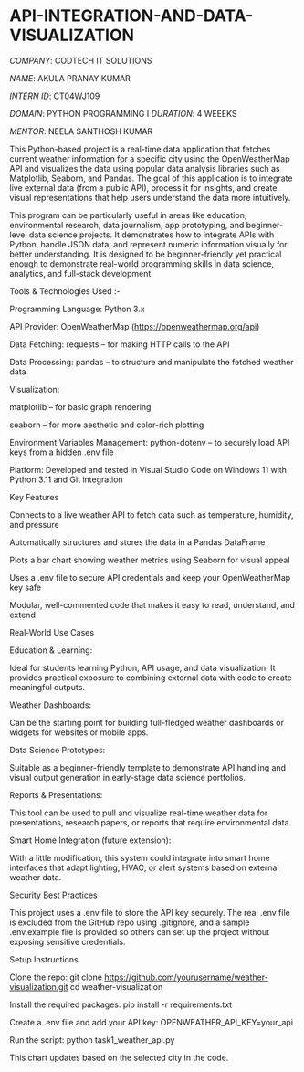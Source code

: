 # API-INTEGRATION-AND-DATA-VISUALIZATION

*COMPANY*: CODTECH IT SOLUTIONS 

*NAME*: AKULA PRANAY KUMAR

*INTERN ID*: CT04WJ109 

*DOMAIN*: PYTHON PROGRAMMING 
I 
*DURATION*: 4 WEEEKS 

*MENTOR*: NEELA SANTHOSH KUMAR

This Python-based project is a real-time data application that fetches current weather information for a specific city using the OpenWeatherMap API and visualizes the data using popular data analysis libraries such as Matplotlib, Seaborn, and Pandas. The goal of this application is to integrate live external data (from a public API), process it for insights, and create visual representations that help users understand the data more intuitively.

This program can be particularly useful in areas like education, environmental research, data journalism, app prototyping, and beginner-level data science projects. It demonstrates how to integrate APIs with Python, handle JSON data, and represent numeric information visually for better understanding. It is designed to be beginner-friendly yet practical enough to demonstrate real-world programming skills in data science, analytics, and full-stack development.

Tools & Technologies Used :-

Programming Language: Python 3.x

API Provider: OpenWeatherMap (https://openweathermap.org/api)

Data Fetching: requests – for making HTTP calls to the API

Data Processing: pandas – to structure and manipulate the fetched weather data

Visualization:

matplotlib – for basic graph rendering

seaborn – for more aesthetic and color-rich plotting

Environment Variables Management: python-dotenv – to securely load API keys from a hidden .env file

Platform: Developed and tested in Visual Studio Code on Windows 11 with Python 3.11 and Git integration

Key Features

Connects to a live weather API to fetch data such as temperature, humidity, and pressure

Automatically structures and stores the data in a Pandas DataFrame

Plots a bar chart showing weather metrics using Seaborn for visual appeal

Uses a .env file to secure API credentials and keep your OpenWeatherMap key safe

Modular, well-commented code that makes it easy to read, understand, and extend

Real-World Use Cases

Education & Learning:

Ideal for students learning Python, API usage, and data visualization. It provides practical exposure to combining external data with code to create meaningful outputs.

Weather Dashboards:

Can be the starting point for building full-fledged weather dashboards or widgets for websites or mobile apps.

Data Science Prototypes:

Suitable as a beginner-friendly template to demonstrate API handling and visual output generation in early-stage data science portfolios.

Reports & Presentations:

This tool can be used to pull and visualize real-time weather data for presentations, research papers, or reports that require environmental data.

Smart Home Integration (future extension):

With a little modification, this system could integrate into smart home interfaces that adapt lighting, HVAC, or alert systems based on external weather data.

Security Best Practices

This project uses a .env file to store the API key securely. The real .env file is excluded from the GitHub repo using .gitignore, and a sample .env.example file is provided so others can set up the project without exposing sensitive credentials.

Setup Instructions

Clone the repo:
git clone https://github.com/yourusername/weather-visualization.git
cd weather-visualization

Install the required packages:
pip install -r requirements.txt

Create a .env file and add your API key:
OPENWEATHER_API_KEY=your_api

Run the script:
python task1_weather_api.py

This chart updates based on the selected city in the code.
